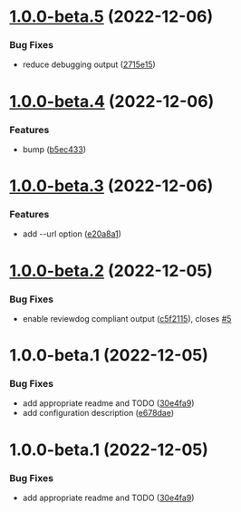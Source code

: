 # [1.0.0-beta.5](https://github.com/steven-r/languagetool-cli/compare/v1.0.0-beta.4...v1.0.0-beta.5) (2022-12-06)


### Bug Fixes

* reduce debugging output ([2715e15](https://github.com/steven-r/languagetool-cli/commit/2715e15ea41a2d8e52d8191566f0ecedadb170f2))

# [1.0.0-beta.4](https://github.com/steven-r/languagetool-cli/compare/v1.0.0-beta.3...v1.0.0-beta.4) (2022-12-06)


### Features

* bump ([b5ec433](https://github.com/steven-r/languagetool-cli/commit/b5ec4332dac8217ec151ad98e128ee8efd90656c))

# [1.0.0-beta.3](https://github.com/steven-r/languagetool-cli/compare/v1.0.0-beta.2...v1.0.0-beta.3) (2022-12-06)


### Features

* add --url option ([e20a8a1](https://github.com/steven-r/languagetool-cli/commit/e20a8a174b8c4404f6ec5dee454212d9935d785d))

# [1.0.0-beta.2](https://github.com/steven-r/languagetool-cli/compare/v1.0.0-beta.1...v1.0.0-beta.2) (2022-12-05)


### Bug Fixes

* enable reviewdog compliant output ([c5f2115](https://github.com/steven-r/languagetool-cli/commit/c5f2115e2651c33b80be3726e183ccd983b2c6a1)), closes [#5](https://github.com/steven-r/languagetool-cli/issues/5)

# 1.0.0-beta.1 (2022-12-05)


### Bug Fixes

* add appropriate readme and TODO ([30e4fa9](https://github.com/steven-r/languagetool-cli/commit/30e4fa94dafb28f990d61467bd89667f470a92b8))
* add configuration description ([e678dae](https://github.com/steven-r/languagetool-cli/commit/e678dae4b8754908740ca31a6f437e0138cdcaa0))

# 1.0.0-beta.1 (2022-12-05)


### Bug Fixes

* add appropriate readme and TODO ([30e4fa9](https://github.com/steven-r/languagetool-cli/commit/30e4fa94dafb28f990d61467bd89667f470a92b8))
